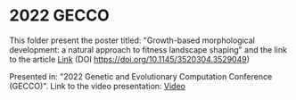 # 2022 GECCO

This folder present the poster titled: "Growth-based morphological development: a natural approach to fitness landscape shaping" and the link to the article [Link](https://dl.acm.org/doi/abs/10.1145/3520304.3529049) (DOI https://doi.org/10.1145/3520304.3529049)


Presented in: "2022 Genetic and Evolutionary Computation Conference (GECCO)". Link to the video presentation: [Video](https://www.youtube.com/watch?v=SnWu7hlLExk&t=70s)




